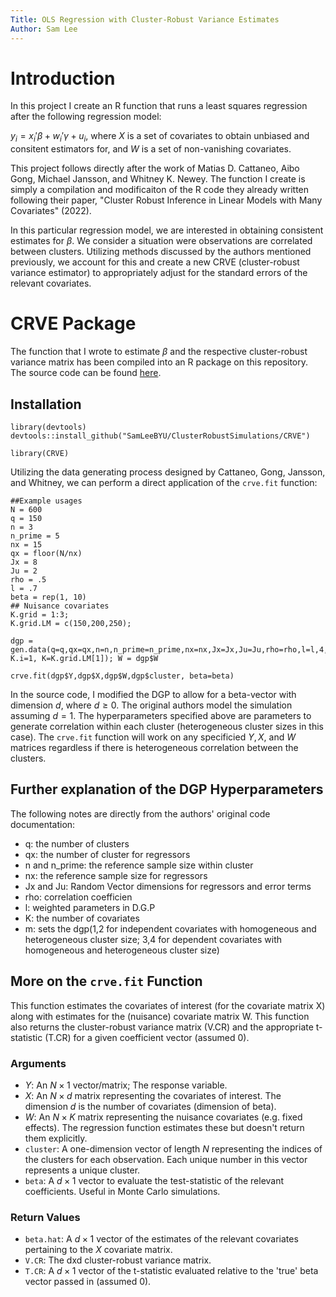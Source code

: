 ```yaml
---
Title: OLS Regression with Cluster-Robust Variance Estimates
Author: Sam Lee
---
```


# Introduction

In this project I create an R function that runs a least squares regression after the following regression model:

$y_i = x_i'\beta + w_i'\gamma + u_i$, where $X$ is a set of covariates to obtain unbiased and consitent estimators for, and $W$ is a set of non-vanishing covariates.

This project follows directly after the work of Matias D. Cattaneo, Aibo Gong, Michael Jansson, and Whitney K. Newey. The function I create is simply a compilation and modificaiton of the R code they already written following their paper, "Cluster Robust Inference in Linear Models with Many Covariates" (2022).

In this particular regression model, we are interested in obtaining consistent estimates for $\beta$. We consider a situation were observations are correlated between clusters. Utilizing methods discussed by the authors mentioned previously, we account for this and create a new CRVE (cluster-robust variance estimator) to appropriately adjust for the standard errors of the relevant covariates.

# CRVE Package

The function that I wrote to estimate $\beta$ and the respective cluster-robust variance matrix has been compiled into an R package on this repository. The source code can be found [here](https://github.com/SamLeeBYU/ClusterRobustSimulations/tree/main/CRVE).

## Installation

```
library(devtools)
devtools::install_github("SamLeeBYU/ClusterRobustSimulations/CRVE")

library(CRVE)
```

Utilizing the data generating process designed by Cattaneo, Gong, Jansson, and Whitney, we can perform a direct application of the `crve.fit` function:

```
##Example usages
N = 600
q = 150
n = 3
n_prime = 5
nx = 15
qx = floor(N/nx)
Jx = 8
Ju = 2
rho = .5
l = .7
beta = rep(1, 10)
## Nuisance covariates
K.grid = 1:3;
K.grid.LM = c(150,200,250);

dgp = gen.data(q=q,qx=qx,n=n,n_prime=n_prime,nx=nx,Jx=Jx,Ju=Ju,rho=rho,l=l,4,beta=beta, K.i=1, K=K.grid.LM[1]); W = dgp$W

crve.fit(dgp$Y,dgp$X,dgp$W,dgp$cluster, beta=beta)
```

In the source code, I modified the DGP to allow for a beta-vector with dimension $d$, where $d \geq 0$. The original authors model the simulation assuming $d=1$. The hyperparameters specified above are parameters to generate correlation within each cluster (heterogeneous cluster sizes in this case). The `crve.fit` function will work on any specificied $Y, X,$ and $W$ matrices regardless if there is heterogeneous correlation between the clusters.

## Further explanation of the DGP Hyperparameters

The following notes are directly from the authors' original code documentation:

- q: the number of clusters
- qx: the number of cluster for regressors
- n and n_prime: the reference sample size within cluster
- nx: the reference sample size for regressors
- Jx and Ju: Random Vector dimensions for regressors and error terms
- rho: correlation coefficien
- l: weighted parameters in D.G.P
- K: the number of covariates
- m: sets the dgp(1,2 for independent covariates with homogeneous and heterogeneous cluster size; 3,4 for dependent covariates with homogeneous and heterogeneous cluster size)

## More on the `crve.fit` Function

This function estimates the covariates of interest (for the covariate matrix X) along with estimates for the (nuisance) covariate matrix W. This function also returns the cluster-robust variance matrix (V.CR) and the appropriate t-statistic (T.CR) for a given coefficient vector (assumed 0).

### Arguments

- $Y$: An $N\times 1$ vector/matrix; The response variable.
- $X$: An $N\times d$ matrix representing the covariates of interest. The dimension $d$ is the number of covariates (dimension of beta).
- $W$: An $N\times K$ matrix representing the nuisance covariates (e.g. fixed effects). The regression function estimates these but doesn't return them explicitly.
- `cluster`: A one-dimension vector of length $N$ representing the indices of the clusters for each observation. Each unique number in this vector represents a unique cluster.
- `beta`: A $d \times 1$ vector to evaluate the test-statistic of the relevant coefficients. Useful in Monte Carlo simulations.

### Return Values

- `beta.hat`: A $d\times 1$ vector of the estimates of the relevant covariates pertaining to the $X$ covariate matrix.
- `V.CR`: The dxd cluster-robust variance matrix.
- `T.CR`: A $d\times 1$ vector of the t-statistic evaluated relative to the 'true' beta vector passed in (assumed 0).

